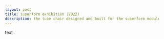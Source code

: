 ```yaml
---
layout: post
title: superform exhibition (2022)
description: the tube chair designed and built for the superform module on display at the royal college of art
---
```


text
